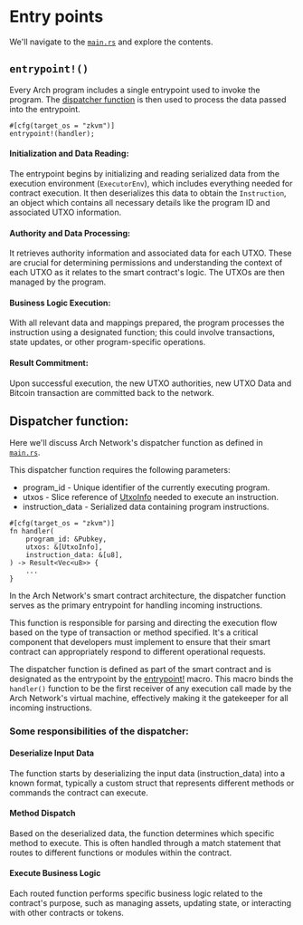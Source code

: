 # Entry points

We'll navigate to the [`main.rs`](https://github.com/Arch-Network/arch-local/blob/main/examples/helloworld/program/src/main.rs) and explore the contents.

## `entrypoint!()`

Every Arch program includes a single entrypoint used to invoke the program. The [dispatcher function](#dispatcher-function) is then used to process the data passed into the entrypoint.

```rust,ignore
#[cfg(target_os = "zkvm")]
entrypoint!(handler);
```

#### Initialization and Data Reading:
The entrypoint begins by initializing and reading serialized data from the execution environment (`ExecutorEnv`), which includes everything needed for contract execution. It then deserializes this data to obtain the `Instruction`, an object which contains all necessary details like the program ID and associated UTXO information.

#### Authority and Data Processing:
It retrieves authority information and associated data for each UTXO. These are crucial for determining permissions and understanding the context of each UTXO as it relates to the smart contract's logic. The UTXOs are then managed by the program.

#### Business Logic Execution:
With all relevant data and mappings prepared, the program processes the instruction using a designated function; this could involve transactions, state updates, or other program-specific operations.

#### Result Commitment:
Upon successful execution, the new UTXO authorities, new UTXO Data and Bitcoin transaction are committed back to the network.

## Dispatcher function: 

Here we'll discuss Arch Network's dispatcher function as defined in [`main.rs`](https://github.com/Arch-Network/arch-local/blob/main/examples/helloworld/program/src/main.rs#L12-L28).

This dispatcher function requires the following parameters:

- program_id - Unique identifier of the currently executing program.
- utxos - Slice reference of [UtxoInfo]() needed to execute an instruction.
- instruction_data - Serialized data containing program instructions.

```rust,ignore
#[cfg(target_os = "zkvm")]
fn handler(
    program_id: &Pubkey, 
    utxos: &[UtxoInfo], 
    instruction_data: &[u8],
) -> Result<Vec<u8>> { 
    ...
}
```

In the Arch Network's smart contract architecture, the dispatcher function serves as the primary entrypoint for handling incoming instructions. 

This function is responsible for parsing and directing the execution flow based on the type of transaction or method specified. It's a critical component that developers must implement to ensure that their smart contract can appropriately respond to different operational requests.

The dispatcher function is defined as part of the smart contract and is designated as the entrypoint by the [entrypoint!](#entrypoint) macro. This macro binds the `handler()` function to be the first receiver of any execution call made by the Arch Network's virtual machine, effectively making it the gatekeeper for all incoming instructions.

### Some responsibilities of the dispatcher:

#### Deserialize Input Data
The function starts by deserializing the input data (instruction_data) into a known format, typically a custom struct that represents different methods or commands the contract can execute.

#### Method Dispatch
Based on the deserialized data, the function determines which specific method to execute. This is often handled through a match statement that routes to different functions or modules within the contract.

#### Execute Business Logic
Each routed function performs specific business logic related to the contract's purpose, such as managing assets, updating state, or interacting with other contracts or tokens.

